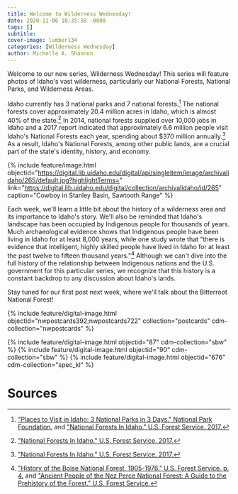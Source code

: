 ```yaml
---
title: Welcome to Wilderness Wednesday!
date: 2020-11-06 10:35:58 -0800
tags: []
subtitle: 
cover-image: lumber134
categories: [Wilderness Wednesday]
author: Michelle A. Shannon
---
```


Welcome to our new series, Wilderness Wednesday! This series will feature photos of Idaho's vast wilderness, particularly our National Forests, National Parks, and Wilderness Areas.

Idaho currently has 3 national parks and 7 national forests.[^1] The national forests cover approximately 20.4 million acres in Idaho, which is almost 40% of the state.[^2] In 2014, national forests supplied over 10,000 jobs in Idaho and a 2017 report indicated that approximately 6.6 million people visit Idaho's National Forests each year, spending about $370 million annually.[^3] As a result, Idaho's National Forests, among other public lands, are a crucial part of the state's identity, history, and economy. 

{% include feature/image.html objectid="https://digital.lib.uidaho.edu/digital/api/singleitem/image/archivalidaho/265/default.jpg?highlightTerms=" link="https://digital.lib.uidaho.edu/digital/collection/archivalidaho/id/265" caption="Cowboy in Stanley Basin, Sawtooth Range" %}

Each week, we'll learn a little bit about the history of a wilderness area and its importance to Idaho's story. We'll also be reminded that Idaho's landscape has been occupied by Indigenous people for thousands of years. Much archaeological evidence shows that Indigenous people have been living in Idaho for at least 8,000 years, while one study wrote that "there is evidence that intelligent, highly skilled people have lived in Idaho for at least the past twelve to fifteen thousand years."[^4] Although we can't dive into the full history of the relationship between Indigenous nations and the U.S. government for this particular series, we recognize that this history is a constant backdrop to any discussion about Idaho's lands. 

Stay tuned for our first post next week, where we'll talk about the Bitterroot National Forest!

{% include feature/digital-image.html objectid="nwpostcards392;nwpostcards722" collection="postcards" cdm-collection="nwpostcards" %}

<!--- {% include feature/image.html objectid="https://digital.lib.uidaho.edu/digital/api/singleitem/image/sbw/87/default.jpg?highlightTerms=" link="https://digital.lib.uidaho.edu/digital/collection/sbw/id/87/rec/1" caption="Burnt Knob Lookout, Nez Perce National Forest" %} ---> {% include feature/digital-image.html objectid="87" cdm-collection="sbw" %}

<!--- {% include feature/image.html objectid="https://digital.lib.uidaho.edu/digital/api/singleitem/image/sbw/90/default.jpg?highlightTerms=" link="https://digital.lib.uidaho.edu/digital/collection/sbw/id/90" caption="Fishing in Bargemon Creek, Nez Perce National Forest" %} ---> {% include feature/digital-image.html objectid="90" cdm-collection="sbw" %}

<!--- {% include feature/image.html objectid="https://digital.lib.uidaho.edu/digital/api/singleitem/image/spec_kl/676/default.jpg?highlightTerms=" link="https://digital.lib.uidaho.edu/digital/collection/spec_kl/id/676" caption="Snake River (Idaho and Oregon), 1944" %} ---> {% include feature/digital-image.html objectid="676" cdm-collection="spec_kl" %}

# Sources

[^1]: ["Places to Visit in Idaho: 3 National Parks in 3 Days." National Park Foundation.](https://www.nationalparks.org/connect/blog/places-visit-idaho-3-national-parks-3-days) and ["National Forests In Idaho." U.S. Forest Service. 2017.](https://www.fs.usda.gov/Internet/FSE_DOCUMENTS/stelprd3852339.pdf)
[^2]: ["National Forests In Idaho." U.S. Forest Service. 2017.](https://www.fs.usda.gov/Internet/FSE_DOCUMENTS/stelprd3852339.pdf)
[^3]: ["National Forests In Idaho." U.S. Forest Service. 2017.](https://www.fs.usda.gov/Internet/FSE_DOCUMENTS/stelprd3852339.pdf)
[^4]: ["History of the Boise National Forest, 1905-1976." U.S. Forest Service. p. 4.](https://www.fs.usda.gov/Internet/FSE_DOCUMENTS/fsbdev3_042206.pdf) and ["Ancient People of the Nez Perce National Forest: A Guide to the Prehistory of the Forest." U.S. Forest Service.](https://www.fs.usda.gov/Internet/FSE_DOCUMENTS/fsm91_055713.pdf)